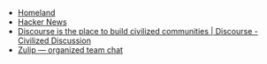 - [Homeland](https://homeland.ruby-china.org/)
- [Hacker News](https://news.ycombinator.com/)
- [Discourse is the place to build civilized communities | Discourse - Civilized Discussion](https://www.discourse.org/)
- [Zulip — organized team chat](https://zulip.com/)
